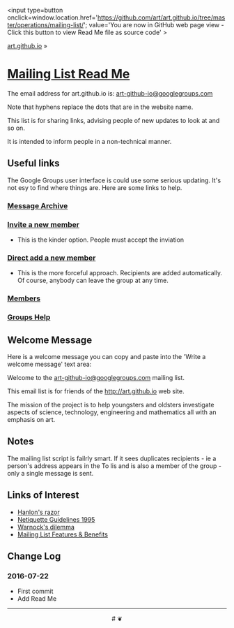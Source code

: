 <span style=display:none; >[You are now in GitHub source code view - click this link to view Read Me file as a web page]
( https://art.github.io/operations/mailing-list/index.html#readme.md "View file as a web page." ) </span>
<input type=button onclick=window.location.href='https://github.com/art/art.github.io/tree/master/operations/mailing-list/'; value='You are now in GitHub web page view - Click this button to view Read Me file as source code' >


[art.github.io]( https://art.github.io ) &raquo;

[Mailing List Read Me]( https://art.github.io/operations/mailing-list/index.html#readme.md )
===

The email address for art.github.io is: [art-github-io@googlegroups.com]( mailto:art.github.io@googlegroups.com )

Note that hyphens replace the dots that are in the website name. 

This list is for sharing links, advising people of new updates to look at and so on.

It is intended to inform people in a non-technical manner.


## Useful links

The Google Groups user interface is could use some serious updating. It's not esy to find where things are. Here are some links to help.
 

### [Message Archive]( https://groups.google.com/forum/#!forum/art-github-io )


### [Invite a new member]( https://groups.google.com/forum/#!managemembers/art-github-io/invite )

* This is the kinder option. People must accept the inviation


### [Direct add a new member]( https://groups.google.com/forum/#!managemembers/art-github-io/add )

* This is the more forceful approach. Recipients are added automatically. Of course, anybody can leave the group at any time.


### [Members]( https://groups.google.com/forum/#!managemembers/art-github-io/members/active )


### [Groups Help]( https://support.google.com/groups#topic=9216 )


## Welcome Message 

Here is a welcome message you can copy and paste into the 'Write a welcome message' text area:


Welcome to the  art-github-io@googlegroups.com  mailing list.

This email list is for friends of the http://art.github.io web site.

The mission of the project is to help youngsters and oldsters investigate aspects of science, technology, engineering and mathematics all with an emphasis on art.


## Notes

The mailing list script is failrly smart. If it sees duplicates recipients - ie a person's address appears in the To lis and is also a member of the group - only a single message is sent.



## Links of Interest

* [Hanlon's razor]( https://en.wikipedia.org/wiki/Hanlon%27s_razor )
* [Netiquette Guidelines 1995]( http://www.ietf.org/rfc/rfc1855.txt )
* [Warnock's dilemma]( https://en.wikipedia.org/wiki/Warnock%27s_dilemma )
* [Mailing List Features & Benefits]( https://docs.google.com/document/d/1Uk_DYCVjtEaNaPxGCR3QdU9N0ymTjtgcK7Bnrj3nHFU/edit?usp=sharing )


## Change Log

### 2016-07-22

* First commit
* Add Read Me


***

<center title='art.github.io ~ your 3D sunny place' >
# <a href=javascript:window.scrollTo(0,0); style=text-decoration:none; > ❦ </a>
</center>
